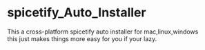 # spicetify_Auto_Installer
This a cross-platform spicetify auto installer for mac,linux,windows  
this just makes things more easy for you if your lazy.
